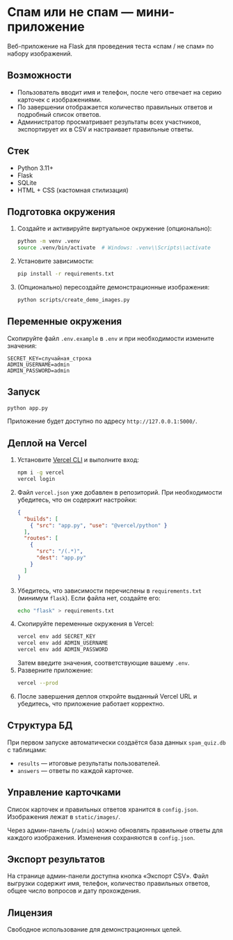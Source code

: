 # Спам или не спам — мини-приложение

Веб-приложение на Flask для проведения теста «спам / не спам» по набору изображений.

## Возможности

- Пользователь вводит имя и телефон, после чего отвечает на серию карточек с изображениями.
- По завершении отображается количество правильных ответов и подробный список ответов.
- Администратор просматривает результаты всех участников, экспортирует их в CSV и настраивает правильные ответы.

## Стек

- Python 3.11+
- Flask
- SQLite
- HTML + CSS (кастомная стилизация)

## Подготовка окружения

1. Создайте и активируйте виртуальное окружение (опционально):
   ```bash
   python -m venv .venv
   source .venv/bin/activate  # Windows: .venv\\Scripts\\activate
   ```
2. Установите зависимости:
   ```bash
   pip install -r requirements.txt
   ```
3. (Опционально) пересоздайте демонстрационные изображения:
   ```bash
   python scripts/create_demo_images.py
   ```

## Переменные окружения

Скопируйте файл `.env.example` в `.env` и при необходимости измените значения:

```env
SECRET_KEY=случайная_строка
ADMIN_USERNAME=admin
ADMIN_PASSWORD=admin
```

## Запуск

```bash
python app.py
```

Приложение будет доступно по адресу `http://127.0.0.1:5000/`.

## Деплой на Vercel

1. Установите [Vercel CLI](https://vercel.com/docs/cli) и выполните вход:
   ```bash
   npm i -g vercel
   vercel login
   ```
2. Файл `vercel.json` уже добавлен в репозиторий. При необходимости убедитесь, что он содержит настройки:
   ```json
   {
     "builds": [
       { "src": "app.py", "use": "@vercel/python" }
     ],
     "routes": [
       {
         "src": "/(.*)",
         "dest": "app.py"
       }
     ]
   }
   ```
3. Убедитесь, что зависимости перечислены в `requirements.txt` (минимум `flask`). Если файла нет, создайте его:
   ```bash
   echo "flask" > requirements.txt
   ```
4. Скопируйте переменные окружения в Vercel:
   ```bash
   vercel env add SECRET_KEY
   vercel env add ADMIN_USERNAME
   vercel env add ADMIN_PASSWORD
   ```
   Затем введите значения, соответствующие вашему `.env`.
5. Разверните приложение:
   ```bash
   vercel --prod
   ```
6. После завершения деплоя откройте выданный Vercel URL и убедитесь, что приложение работает корректно.

## Структура БД

При первом запуске автоматически создаётся база данных `spam_quiz.db` с таблицами:

- `results` — итоговые результаты пользователей.
- `answers` — ответы по каждой карточке.

## Управление карточками

Список карточек и правильных ответов хранится в `config.json`. Изображения лежат в `static/images/`.

Через админ-панель (`/admin`) можно обновлять правильные ответы для каждого изображения. Изменения сохраняются в `config.json`.

## Экспорт результатов

На странице админ-панели доступна кнопка «Экспорт CSV». Файл выгрузки содержит имя, телефон, количество правильных ответов, общее число вопросов и дату прохождения.

## Лицензия

Свободное использование для демонстрационных целей.
